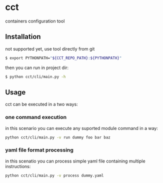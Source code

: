 # cct
containers configuration tool

## Installation

not supported yet, use tool directly from git

```bash
$ export PYTHONPATH="${CCT_REPO_PATH}:${PYTHONPATH}"
```
then you can run in project dir:
```bash
$ python cct/cli/main.py -h
```

## Usage
cct can be executed in a two ways:

### one command execution
in this scenario you can execute any suported module command in a way:
``` bash
python cct/cli/main.py -v run dummy foo bar baz
```

### yaml file format processing
in this scenatio you can process simple yaml file containing multiple instructions:
``` bash
python cct/cli/main.py -v process dummy.yaml
```